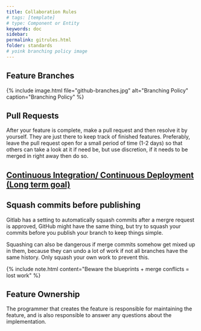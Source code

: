 ```yaml
---
title: Collaboration Rules
# tags: [template]
# type: Component or Entity
keywords: doc
sidebar:
permalink: gitrules.html
folder: standards
# yoink branching policy image
---
```


## Feature Branches

{% include image.html file="github-branches.jpg" alt="Branching Policy" caption="Branching Policy" %}

## Pull Requests

After your feature is complete, make a pull request and then resolve it by yourself. They are just there to keep track of finished features. Preferably, leave the pull request open for a small period of time (1-2 days) so that others can take a look at it if need be, but use discretion, if it needs to be merged in right away then do so.

## [Continuous Integration/ Continuous Deployment (Long term goal)](https://medium.com/@douglaslassance/automating-unreal-engine-project-builds-for-steam-using-github-4f164c803df0)

## Squash commits before publishing

Gitlab has a setting to automatically squash commits after a mergre request is approved, GitHub might have the same thing, but try to squash your commits before you publish your branch to keep things simple.

Squashing can also be dangerous if merge commits somehow get mixed up in them, because they can undo a lot of work if not all branches have the same history. Only squash your own work to prevent this.

{% include note.html content="Beware the blueprints + merge conflicts = lost work" %}

## Feature Ownership

The programmer that creates the feature is responsible for maintaining the feature, and is also responsible to answer any questions about the implementation.
